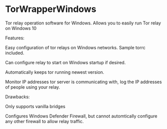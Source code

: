 # TorWrapperWindows
Tor relay operation software for Windows. Allows you to easily run Tor relay on Windows 10

Features:

Easy configuration of tor relays on Windows networks. Sample torrc included. 

Can configure relay to start on Windows startup if desired.

Automatically keeps tor running newest version.

Monitor IP addresses tor server is communicating with, log the IP addresses of people using your relay.

Drawbacks:

Only supports vanilla bridges

Configures Windows Defender Firewall, but cannot automtically configure any other firewall to allow relay traffic.
